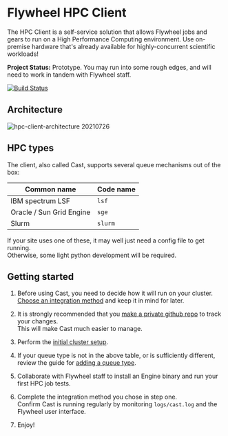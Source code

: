 # Flywheel HPC Client

The HPC Client is a self-service solution that allows Flywheel jobs and gears to run on a High Performance Computing environment. Use on-premise hardware that's already available for highly-concurrent scientific workloads!

**Project Status:** Prototype. You may run into some rough edges, and will need to work in tandem with Flywheel staff.

[![Build Status](https://github.com/flywheel-io/hpc-client/actions/workflows/build.yml/badge.svg)](https://github.com/flywheel-io/hpc-client/actions)

## Architecture

![hpc-client-architecture 20210726](https://user-images.githubusercontent.com/75435671/127048966-af0582f7-10dc-451c-b955-4d5ab50eaf08.png)

## HPC types

The client, also called Cast, supports several queue mechanisms out of the box:

| Common name              | Code name |
| -------------------------| ----------|
| IBM spectrum LSF         | `lsf`     |
| Oracle / Sun Grid Engine | `sge`     |
| Slurm                    | `slurm`   |

If your site uses one of these, it may well just need a config file to get running.<br/>
Otherwise, some light python development will be required.

## Getting started

1. Before using Cast, you need to decide how it will run on your cluster.<br/>
[Choose an integration method](doc/1-choose-an-integration-method.md) and keep it in mind for later.

2. It is strongly recommended that you [make a private github repo](doc/2-tracking-changes-privately.md) to track your changes.<br/>
This will make Cast much easier to manage.

3. Perform the [initial cluster setup](doc/3-cluster-install.md).

4. If your queue type is not in the above table, or is sufficiently different, review the guide for [adding a queue type](doc/4-development-guide.md).

5. Collaborate with Flywheel staff to install an Engine binary and run your first HPC job tests.

6. Complete the integration method you chose in step one.<br/>
Confirm Cast is running regularly by monitoring `logs/cast.log` and the Flywheel user interface.

7. Enjoy!
